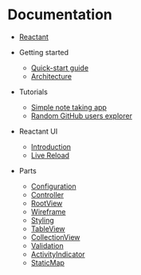 # Documentation

* [Reactant](../README.md)

* Getting started
    * [Quick-start guide](getting-started/quickstart.md)
    * [Architecture](getting-started/architecture.md)

* Tutorials
    * [Simple note taking app](tutorials/RNotes/notes.md)
    * [Random GitHub users explorer](tutorials/GitXplorer/explorer.md)


* Reactant UI
    * [Introduction](reactant-ui/introduction.md)
    * [Live Reload](reactant-ui/live-reload.md)

* Parts
    * [Configuration](parts/configuration.md)
    * [Controller](parts/controller.md)
    * [RootView](parts/rootview.md)
    * [Wireframe](parts/wireframe.md)
    * [Styling](parts/styling.md)
    * [TableView](parts/tableview.md)
    * [CollectionView](parts/collectionview.md)
    * [Validation](parts/validation.md)
    * [ActivityIndicator](parts/activityindicator.md)
    * [StaticMap](parts/staticmap.md)
